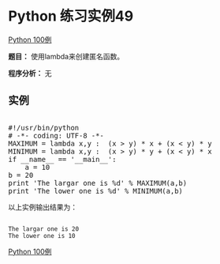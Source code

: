 Python 练习实例49
=============

 [Python 100例](python-100-examples.md)


 **题目：** 使用lambda来创建匿名函数。

 **程序分析：** 无

  实例
--

 <pre>

#!/usr/bin/python
# -*- coding: UTF-8 -*-
MAXIMUM = lambda x,y :  (x > y) * x + (x < y) * y
MINIMUM = lambda x,y :  (x > y) * y + (x < y) * x
if __name__ == '__main__':
    a = 10
b = 20
print 'The largar one is %d' % MAXIMUM(a,b)
print 'The lower one is %d' % MINIMUM(a,b)
</pre>

 以上实例输出结果为：


```

The largar one is 20
The lower one is 10

```

 [Python 100例](python-100-examples.md)
